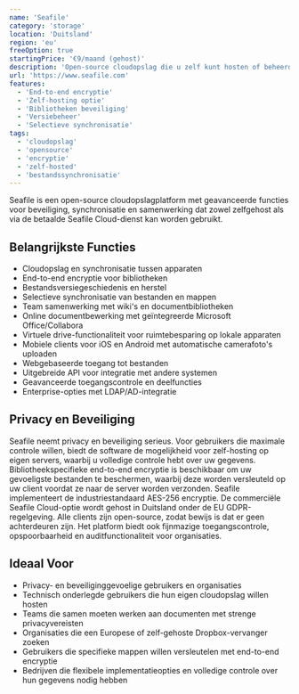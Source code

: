 ```yaml
---
name: 'Seafile'
category: 'storage'
location: 'Duitsland'
region: 'eu'
freeOption: true
startingPrice: '€9/maand (gehost)'
description: 'Open-source cloudopslag die u zelf kunt hosten of beheerd kunt gebruiken, met end-to-end encryptie en flexibele controle.'
url: 'https://www.seafile.com'
features:
  - 'End-to-end encryptie'
  - 'Zelf-hosting optie'
  - 'Bibliotheken beveiliging'
  - 'Versiebeheer'
  - 'Selectieve synchronisatie'
tags:
  - 'cloudopslag'
  - 'opensource'
  - 'encryptie'
  - 'zelf-hosted'
  - 'bestandssynchronisatie'
---
```


Seafile is een open-source cloudopslagplatform met geavanceerde functies voor beveiliging, synchronisatie en samenwerking dat zowel zelfgehost als via de betaalde Seafile Cloud-dienst kan worden gebruikt.

## Belangrijkste Functies

- Cloudopslag en synchronisatie tussen apparaten
- End-to-end encryptie voor bibliotheken
- Bestandsversiegeschiedenis en herstel
- Selectieve synchronisatie van bestanden en mappen
- Team samenwerking met wiki's en documentbibliotheken
- Online documentbewerking met geïntegreerde Microsoft Office/Collabora
- Virtuele drive-functionaliteit voor ruimtebesparing op lokale apparaten
- Mobiele clients voor iOS en Android met automatische camerafoto's uploaden
- Webgebaseerde toegang tot bestanden
- Uitgebreide API voor integratie met andere systemen
- Geavanceerde toegangscontrole en deelfuncties
- Enterprise-opties met LDAP/AD-integratie

## Privacy en Beveiliging

Seafile neemt privacy en beveiliging serieus. Voor gebruikers die maximale controle willen, biedt de software de mogelijkheid voor zelf-hosting op eigen servers, waarbij u volledige controle hebt over uw gegevens. Bibliotheekspecifieke end-to-end encryptie is beschikbaar om uw gevoeligste bestanden te beschermen, waarbij deze worden versleuteld op uw client voordat ze naar de server worden verzonden. Seafile implementeert de industriestandaard AES-256 encryptie. De commerciële Seafile Cloud-optie wordt gehost in Duitsland onder de EU GDPR-regelgeving. Alle clients zijn open-source, zodat bewijs is dat er geen achterdeuren zijn. Het platform biedt ook fijnmazige toegangscontrole, opspoorbaarheid en auditfunctionaliteit voor organisaties.

## Ideaal Voor

- Privacy- en beveiliginggevoelige gebruikers en organisaties
- Technisch onderlegde gebruikers die hun eigen cloudopslag willen hosten
- Teams die samen moeten werken aan documenten met strenge privacyvereisten
- Organisaties die een Europese of zelf-gehoste Dropbox-vervanger zoeken
- Gebruikers die specifieke mappen willen versleutelen met end-to-end encryptie
- Bedrijven die flexibele implementatieopties en volledige controle over hun gegevens nodig hebben